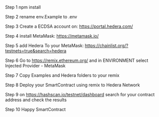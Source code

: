 Step 1 
npm install

Step 2 
rename env.Example to .env

Step 3 
Create a ECDSA account on: https://portal.hedera.com/

Step 4
install MetaMask: https://metamask.io/

Step 5 add Hedera To your MetaMask: https://chainlist.org/?testnets=true&search=hedera

Step 6 Go to https://remix.ethereum.org/ and in ENVIRONMENT select Injected Provider - MetaMask

Step 7 Copy Examples and Hedera folders to your remix 

Step 8 Deploy your SmartContract using remix to Hedera Network

Step 9 on https://hashscan.io/testnet/dashboard search for your contract address and check the results

Step 10 Happy SmartContract
